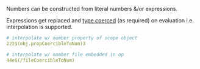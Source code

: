 Numbers can be constructed from literal numbers &/or expressions.

Expressions get replaced and [type coerced](../type-coercion.md) (as required) on evaluation i.e. interpolation is supported. 

```yaml
# interpolate w/ number property of scope object
222$(obj.propCoercibleToNum)3

# interpolate w/ number file embedded in op
44e$(/fileCoercibleToNum)
```